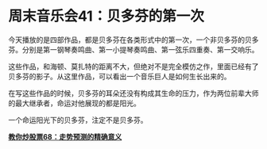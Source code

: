 周末音乐会41：贝多芬的第一次
====

			

今天播放的是四部作品，都是贝多芬在各类形式中的第一次，一个非贝多芬的贝多芬。分别是第一钢琴奏鸣曲、第一小提琴奏鸣曲、第一弦乐四重奏、第一交响乐。

这些作品，和海顿、莫扎特的距离不大，但绝对不是完全模仿之作，里面已经有了贝多芬的影子。从这里作品，可以看出一个音乐巨人是如何生长出来的。

在写这些作品的时候，贝多芬的耳朵还没有构成其生命的压力，作为两位前辈大师的最大继承者，命运对他展现的都是阳光。

一个命运阳光下的贝多芬，注定不是贝多芬。

[**教你炒股票68：走势预测的精确意义**](http://blog.sina.com.cn/u/486e105c01000c2h)
